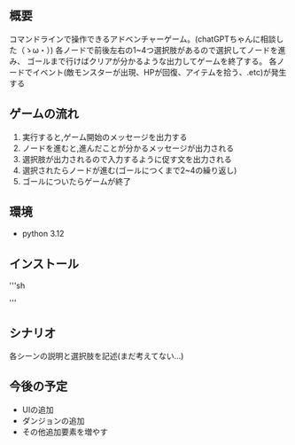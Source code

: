 
## 概要
コマンドラインで操作できるアドベンチャーゲーム。(chatGPTちゃんに相談した（ゝω・）)
各ノードで前後左右の1~4つ選択肢があるので選択してノードを進み、
ゴールまで行けばクリアが分かるような出力してゲームを終了する。
各ノードでイベント(敵モンスターが出現、HPが回復、アイテムを拾う、.etc)が発生する

## ゲームの流れ
1. 実行すると,ゲーム開始のメッセージを出力する
2. ノードを進むと,進んだことが分かるメッセージが出力される
3. 選択肢が出力されるので入力するように促す文を出力される
4. 選択されたらノードが進む(ゴールにつくまで2~4の繰り返し)
5. ゴールについたらゲームが終了

## 環境
- python 3.12

## インストール
'''sh

'''

## シナリオ
各シーンの説明と選択肢を記述(まだ考えてない...)

## 今後の予定
- UIの追加
- ダンジョンの追加
- その他追加要素を増やす
